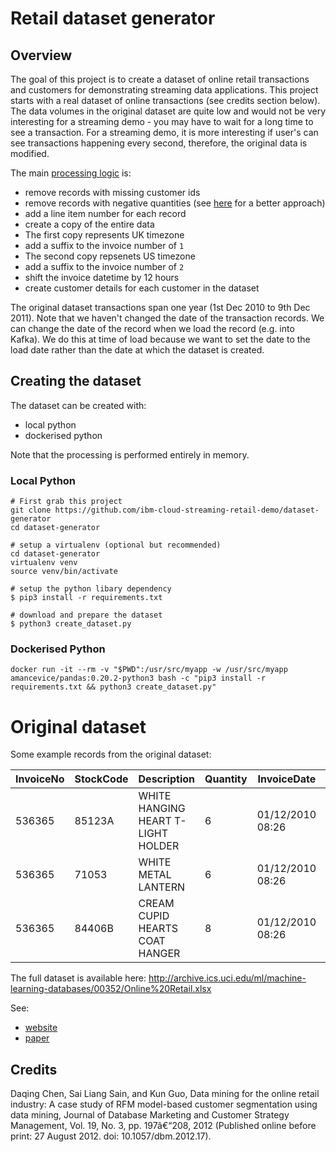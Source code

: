 # Retail dataset generator

## Overview

The goal of this project is to create a dataset of online retail transactions and customers for demonstrating streaming data applications.
This project starts with a real dataset of online transactions (see credits section below). The data volumes in the original dataset are quite low and would not be very interesting for a streaming demo - you may have to wait for a long time to see a transaction. For a streaming demo, it is more interesting if user's can see transactions happening every second, therefore, the original data is modified.

The main [processing logic](./create_dataset.py) is:

- remove records with missing customer ids
- remove records with negative quantities (see [here](https://github.com/ibm-cloud-streaming-retail-demo/dataset-generator/issues/1) for a better approach)
- add a line item number for each record
- create a copy of the entire data
 - The first copy represents UK timezone
  - add a suffix to the invoice number of `1`
 - The second copy repsenets US timezone
  - add a suffix to the invoice number of `2`
  - shift the invoice datetime by 12 hours
- create customer details for each customer in the dataset

The original dataset transactions span one year (1st Dec 2010 to 9th Dec 2011). Note that we haven't changed the date of the transaction records. We can change the date of the record when we load the record (e.g. into Kafka). We do this at time of load because we want to set the date to the load date rather than the date at which the dataset is created.

## Creating the dataset

The dataset can be created with:

- local python
- dockerised python

Note that the processing is performed entirely in memory.

### Local Python

```
# First grab this project
git clone https://github.com/ibm-cloud-streaming-retail-demo/dataset-generator
cd dataset-generator

# setup a virtualenv (optional but recommended)
cd dataset-generator
virtualenv venv
source venv/bin/activate

# setup the python libary dependency
$ pip3 install -r requirements.txt

# download and prepare the dataset
$ python3 create_dataset.py
```

### Dockerised Python

```
docker run -it --rm -v "$PWD":/usr/src/myapp -w /usr/src/myapp amancevice/pandas:0.20.2-python3 bash -c "pip3 install -r requirements.txt && python3 create_dataset.py"
```



# Original dataset

Some example records from the original dataset:

InvoiceNo | StockCode | Description | Quantity | InvoiceDate | UnitPrice | CustomerID | Country
-- | -- | -- | -- | -- | -- | -- | --
536365	| 85123A	| WHITE HANGING HEART T-LIGHT HOLDER	| 6	| 01/12/2010 08:26	| 2.55	| 17850	| United Kingdom
536365	| 71053	| WHITE METAL LANTERN	| 6	| 01/12/2010 08:26	| 3.39	| 17850	| United Kingdom
536365	| 84406B	| CREAM CUPID HEARTS COAT HANGER	| 8	| 01/12/2010 08:26	| 2.75	| 17850	| United Kingdom

The full dataset is available here: http://archive.ics.uci.edu/ml/machine-learning-databases/00352/Online%20Retail.xlsx

See: 

- [website](./research_paper/website.pdf)
- [paper](./research_paper/paper.pdf)

## Credits

Daqing Chen, Sai Liang Sain, and Kun Guo, Data mining for the online retail industry: A case study of RFM model-based customer segmentation using data mining, Journal of Database Marketing and Customer Strategy Management, Vol. 19, No. 3, pp. 197â€“208, 2012 (Published online before print: 27 August 2012. doi: 10.1057/dbm.2012.17).
